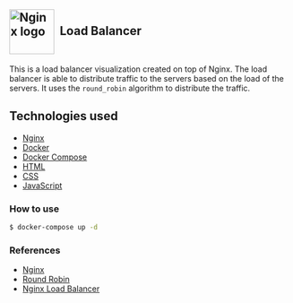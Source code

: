 ## <div><img align="center" style="margin-right: 10px" src="https://cdn.jsdelivr.net/gh/devicons/devicon/icons/nginx/nginx-original.svg" alt="Nginx logo" height="80"/>Load Balancer</div>

This is a load balancer visualization created on top of Nginx. The load balancer is
able to distribute traffic to the servers based on the load of the servers. It uses 
the `round_robin` algorithm to distribute the traffic.

## Technologies used

- [Nginx](https://nginx.org/)
- [Docker](https://www.docker.com/)
- [Docker Compose](https://docs.docker.com/compose/)
- [HTML](https://www.w3schools.com/html/)
- [CSS](https://www.w3schools.com/css/)
- [JavaScript](https://www.w3schools.com/js/)

### How to use

```bash
$ docker-compose up -d
```

### References

- [Nginx](https://nginx.org/)
- [Round Robin](https://en.wikipedia.org/wiki/Round-robin)
- [Nginx Load Balancer](https://www.nginx.com/blog/what-is-a-load-balancer/)
